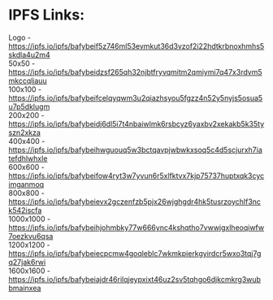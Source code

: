 # IPFS Links:

Logo - https://ipfs.io/ipfs/bafybeif5z746ml53evmkut36d3vzof2i22hdtkrbnoxhmhs5skdla4u2m4 \
50x50 - https://ipfs.io/ipfs/bafybeidzsf265qh32njbtfryvqmitm2qmiymi7q47x3rdvm5mkccqliauu \
100x100 - https://ipfs.io/ipfs/bafybeifcelqyqwm3u2qiazhsyou5fgzz4n52y5nyjs5osua5u7p5dklugm \
200x200 - https://ipfs.io/ipfs/bafybeidj6dl5i7t4nbaiwlmk6rsbcyz6yaxbv2xekakb5k35tyszn2xkza \
400x400 - https://ipfs.io/ipfs/bafybeihwguouq5w3bctqavpjwbwkxsoq5c4d5scjurxh7iatefdhlwhxle \
600x600 - https://ipfs.io/ipfs/bafybeifow4ryt3w7yvun6r5xlfktvx7kjp75737huptxqk3cycimganmoq \
800x800 - https://ipfs.io/ipfs/bafybeievx2gczenfzb5pjx26wjghgdr4hk5tusrzoychlf3nck542iscfa \
1000x1000 - https://ipfs.io/ipfs/bafybeihjohmbky77w666ync4kshqtho7vwwjgxlheoqiwfw7oezkvu6qsa \
1200x1200 - https://ipfs.io/ipfs/bafybeiecpcmw4goqleblc7wkmkpierkgyirdcr5wxo3tqj7gq27jak6rwi \
1600x1600 - https://ipfs.io/ipfs/bafybeiajdr46rilqjeypxixt46uz2sv5tqhgo6djkcmkrg3wubbmainxea 
